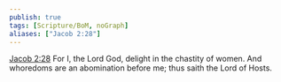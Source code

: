 ```yaml
---
publish: true
tags: [Scripture/BoM, noGraph]
aliases: ["Jacob 2:28"]
---
```

[Jacob 2:28](https://churchofjesuschrist.org/study/scriptures/bofm/jacob/2?lang=eng&id=p28#p28) For I, the Lord God, delight in the chastity of women. And whoredoms are an abomination before me; thus saith the Lord of Hosts.
